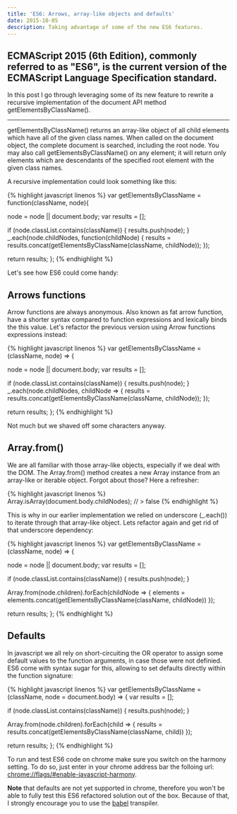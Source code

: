 ```yaml
---
title: 'ES6: Arrows, array-like objects and defaults'
date: 2015-10-05
description: Taking advantage of some of the new ES6 features.
---
```


## ECMAScript 2015 (6th Edition), commonly referred to as "ES6", is the current version of the ECMAScript Language Specification standard.

In this post I go through leveraging some of its new feature to rewrite a recursive implementation of the document API method getElementsByClassName().  

* * *

getElementsByClassName() returns an array-like object of all child elements which have all of the given class names. When called on the document object, the complete document is searched, including the root node. You may also call getElementsByClassName() on any element; it will return only elements which are descendants of the specified root element with the given class names.

A recursive implementation could look something like this:

{% highlight javascript linenos %}
var getElementsByClassName = function(className, node){
  
  node = node || document.body;
  var results = [];

  if (node.classList.contains(className)) {
    results.push(node);
  }
  _.each(node.childNodes, function(childNode) {
    results = results.concat(getElementsByClassName(className, childNode));
  });

  return results;
};
{% endhighlight %}

Let's see how ES6 could come handy:

## Arrows functions

Arrow functions are always anonymous. Also known as fat arrow function, have a shorter syntax compared to function expressions and lexically binds the this value. Let's refactor the previous version using Arrow functions expressions instead:

{% highlight javascript linenos %}
var getElementsByClassName = (className, node) => {
  
  node = node || document.body;
  var results = [];

  if (node.classList.contains(className)) {
    results.push(node);
  }
  _.each(node.childNodes, childNode => {
    results = results.concat(getElementsByClassName(className, childNode));
  });

  return results;
};
{% endhighlight %}

Not much but we shaved off some characters anyway.


## Array.from()

We are all familiar with those array-like objects, especially if we deal with the DOM. The Array.from() method creates a new Array instance from an array-like or iterable object. Forgot about those? Here a refresher:

{% highlight javascript linenos %}
Array.isArray(document.body.childNodes);
// > false
{% endhighlight %}

This is why in our earlier implementation we relied on underscore (_.each()) to iterate through that array-like object. Lets refactor again and get rid of that underscore dependency:


{% highlight javascript linenos %}
var getElementsByClassName = (className, node) => {
  
  node = node || document.body;
  var results = [];

  if (node.classList.contains(className)) {
    results.push(node);
  }
  
  Array.from(node.children).forEach(childNode => {
    elements = elements.concat(getElementsByClassName(className, childNode))
  });

  return results;
};
{% endhighlight %}

## Defaults

In javascript we all rely on short-circuiting the OR operator to assign some default values to the function arguments, in case those were not definied. ES6 come with syntax sugar for this, allowing to set defaults directly within the function signature:

{% highlight javascript linenos %}
var getElementsByClassName = (className,  node = document.body) => {
  var results = [];

  if (node.classList.contains(className)) {
    results.push(node);
  }
    
  Array.from(node.children).forEach(child => {
    results = results.concat(getElementsByClassName(className, child))
  });
  
  return results;
};
{% endhighlight %}

To run and test ES6 code on chrome make sure you switch on the harmony setting. To do so, just enter in your chrome address bar the folloing url: [chrome://flags/#enable-javascript-harmony](chrome://flags/#enable-javascript-harmony).

**Note** that defaults are not yet supported in chrome, therefore you won't be able to fully test this ES6 refactored solution out of the box. Because of that, I strongly encourage you to use the [babel](http://babeljs.io) transpiler.



